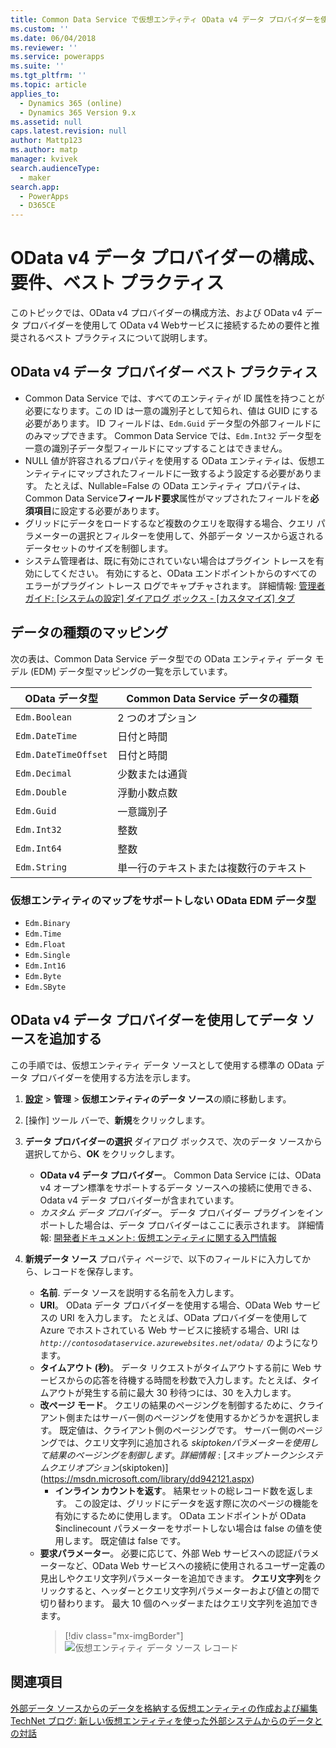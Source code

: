 ```yaml
---
title: Common Data Service で仮想エンティティ OData v4 データ プロバイダーを使用する| MicrosoftDocs
ms.custom: ''
ms.date: 06/04/2018
ms.reviewer: ''
ms.service: powerapps
ms.suite: ''
ms.tgt_pltfrm: ''
ms.topic: article
applies_to:
  - Dynamics 365 (online)
  - Dynamics 365 Version 9.x
ms.assetid: null
caps.latest.revision: null
author: Mattp123
ms.author: matp
manager: kvivek
search.audienceType:
  - maker
search.app:
  - PowerApps
  - D365CE
---
```


# <a name="odata-v4-data-provider-configuration-requirements-and-best-practices"></a>OData v4 データ プロバイダーの構成、要件、ベスト プラクティス

このトピックでは、OData v4 プロバイダーの構成方法、および OData v4 データ プロバイダーを使用して OData v4 Webサービスに接続するための要件と推奨されるベスト プラクティスについて説明します。 

## <a name="odata-v4-data-provider-best-practices"></a>OData v4 データ プロバイダー ベスト プラクティス

- Common Data Service では、すべてのエンティティが ID 属性を持つことが必要になります。この ID は一意の識別子として知られ、値は GUID にする必要があります。  ID フィールドは、`Edm.Guid` データ型の外部フィールドにのみマップできます。  Common Data Service では、`Edm.Int32` データ型を一意の識別子データ型フィールドにマップすることはできません。
-  NULL 値が許容されるプロパティを使用する OData エンティティは、仮想エンティティにマップされたフィールドに一致するよう設定する必要があります。 たとえば、Nullable=False の OData エンティティ プロパティは、 Common Data Service**フィールド要求**属性がマップされたフィールドを**必須項目**に設定する必要があります。 
- グリッドにデータをロードするなど複数のクエリを取得する場合、クエリ パラメーターの選択とフィルターを使用して、外部データ ソースから返されるデータセットのサイズを制御します。
- システム管理者は、既に有効にされていない場合はプラグイン トレースを有効にしてください。 有効にすると、OData エンドポイントからのすべてのエラーがプラグイン トレース ログでキャプチャされます。 詳細情報: [管理者ガイド: [システムの設定] ダイアログ ボックス - [カスタマイズ] タブ](/dynamics365/customer-engagement/admin/system-settings-dialog-box-customization-tab) 

## <a name="data-type-mapping"></a>データの種類のマッピング

次の表は、Common Data Service データ型での OData エンティティ データ モデル (EDM) データ型マッピングの一覧を示しています。 

|OData データ型|Common Data Service データの種類  |
|---------|---------|
|`Edm.Boolean`|2 つのオプション|
|`Edm.DateTime`|日付と時間|
|`Edm.DateTimeOffset`|日付と時間|
|`Edm.Decimal`|少数または通貨|
|`Edm.Double`|浮動小数点数|
|`Edm.Guid`|一意識別子|
|`Edm.Int32`|整数|
|`Edm.Int64`|整数|
|`Edm.String`|単一行のテキストまたは複数行のテキスト|


### <a name="odata-edm-data-types-that-are-not-supported-for-mapping-with-virtual-entities"></a>仮想エンティティのマップをサポートしない OData EDM データ型 

- `Edm.Binary`
- `Edm.Time` 
- `Edm.Float`
- `Edm.Single` 
- `Edm.Int16` 
- `Edm.Byte` 
- `Edm.SByte`

 
## <a name="add-a-data-source-using-the-odata-v4-data-provider"></a>OData v4 データ プロバイダーを使用してデータ ソースを追加する

この手順では、仮想エンティティ データ ソースとして使用する標準の OData データ プロバイダーを使用する方法を示します。   
  
1. **[設定](../model-driven-apps/advanced-navigation.md#settings)** > **管理** > **仮想エンティティのデータ ソース**の順に移動します。  
1. [操作] ツール バーで、**新規**をクリックします。  
1. **データ プロバイダーの選択** ダイアログ ボックスで、次のデータ ソースから選択してから、**OK** をクリックします。  
  
    - **OData v4 データ プロバイダー**。 Common Data Service には、OData v4 オープン標準をサポートするデータ ソースへの接続に使用できる、Odata v4 データ プロバイダーが含まれています。  
    - *カスタム データ プロバイダー*。 データ プロバイダー プラグインをインポートした場合は、データ プロバイダーはここに表示されます。 詳細情報: [開発者ドキュメント: 仮想エンティティに関する入門情報](/dynamics365/customer-engagement/developer/virtual-entities/get-started-ve)  
    
1. **新規データ ソース** プロパティ ページで、以下のフィールドに入力してから、レコードを保存します。  
  
    - **名前**. データ ソースを説明する名前を入力します。  
    - **URI**。 OData データ プロバイダーを使用する場合、OData Web サービスの URI を入力します。 たとえば、OData プロバイダーを使用して Azure でホストされている Web サービスに接続する場合、URI は *`http://contosodataservice.azurewebsites.net/odata/`* のようになります。  
    - **タイムアウト (秒)**。 データ リクエストがタイムアウトする前に Web サービスからの応答を待機する時間を秒数で入力します。たとえば、タイムアウトが発生する前に最大 30 秒待つには、30 を入力します。  
    - **改ページ モード**。 クエリの結果のページングを制御するために、クライアント側またはサーバー側のページングを使用するかどうかを選択します。 既定値は、クライアント側のページングです。 サーバー側のページングでは、クエリ文字列に追加される $skiptoken パラメーターを使用して結果のページングを制御します。 詳細情報: [スキップ トークン システム クエリ オプション ($skiptoken)](https://msdn.microsoft.com/library/dd942121.aspx)  
        -  **インライン カウントを返す**。 結果セットの総レコード数を返します。 この設定は、グリッドにデータを返す際に次のページの機能を有効にするために使用します。 OData エンドポイントが OData $inclinecount パラメーターをサポートしない場合は false の値を使用します。 既定値は false です。
    - **要求パラメーター**。 必要に応じて、外部 Web サービスへの認証パラメーターなど、OData Web サービスへの接続に使用されるユーザー定義の見出しやクエリ文字列パラメーターを追加できます。 **クエリ文字列**をクリックすると、ヘッダーとクエリ文字列パラメーターおよび値との間で切り替わります。 最大 10 個のヘッダーまたはクエリ文字列を追加できます。 
        > [!div class="mx-imgBorder"] 
        > ![仮想エンティティ データ ソース レコード](media/virtual-entity-data-source.png) 


## <a name="see-also"></a>関連項目  

[外部データ ソースからのデータを格納する仮想エンティティの作成および編集](create-edit-virtual-entities.md) <br/>
[TechNet ブログ: 新しい仮想エンティティを使った外部システムからのデータとの対話](https://blogs.technet.microsoft.com/lystavlen/2017/09/08/virtual-entities/)
